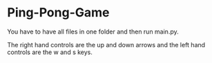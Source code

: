 # Ping-Pong-Game

You have to have all files in one folder and then run main.py.

The right hand controls are the up and down arrows and the left hand controls are the w and s keys.
